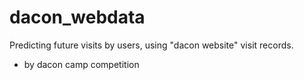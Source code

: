 # dacon_webdata
Predicting future visits by users, using "dacon website" visit records.
- by dacon camp competition
